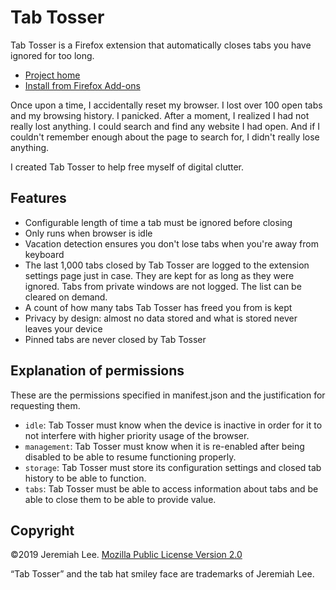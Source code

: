 # Tab Tosser

Tab Tosser is a Firefox extension that automatically closes tabs you have ignored for too long.

-   [Project home](https://www.jeremiahlee.com/tab-tosser/)
-   [Install from Firefox Add-ons](https://addons.mozilla.org/en-US/firefox/addon/tab-tosser/)

Once upon a time, I accidentally reset my browser. I lost over 100 open tabs and my browsing history. I panicked. After a moment, I realized I had not really lost anything. I could search and find any website I had open. And if I couldn't remember enough about the page to search for, I didn't really lose anything.

I created Tab Tosser to help free myself of digital clutter.

## Features

-   Configurable length of time a tab must be ignored before closing
-   Only runs when browser is idle
-   Vacation detection ensures you don't lose tabs when you're away from keyboard
-   The last 1,000 tabs closed by Tab Tosser are logged to the extension settings page just in case. They are kept for as long as they were ignored. Tabs from private windows are not logged. The list can be cleared on demand.
-   A count of how many tabs Tab Tosser has freed you from is kept
-   Privacy by design: almost no data stored and what is stored never leaves your device
-   Pinned tabs are never closed by Tab Tosser

## Explanation of permissions

These are the permissions specified in manifest.json and the justification for requesting them.

-   `idle`: Tab Tosser must know when the device is inactive in order for it to not interfere with higher priority usage of the browser.
-   `management`: Tab Tosser must know when it is re-enabled after being disabled to be able to resume functioning properly.
-   `storage`: Tab Tosser must store its configuration settings and closed tab history to be able to function.
-   `tabs`: Tab Tosser must be able to access information about tabs and be able to close them to be able to provide value.

## Copyright

©2019 Jeremiah Lee. [Mozilla Public License Version 2.0](LICENSE.md)

“Tab Tosser” and the tab hat smiley face are trademarks of Jeremiah Lee.

